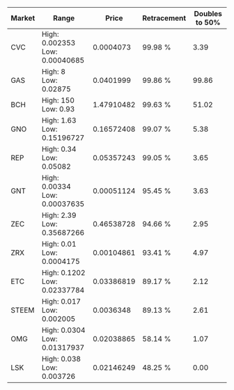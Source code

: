 | Market | Range | Price| Retracement | Doubles to 50% |
| --- | --- | --- | --- | --- |
| CVC | High: 0.002353<br />Low: 0.00040685 | 0.0004073 | 99.98 % | 3.39 |
| GAS | High: 8<br />Low: 0.02875 | 0.0401999 | 99.86 % | 99.86 |
| BCH | High: 150<br />Low: 0.93 | 1.47910482 | 99.63 % | 51.02 |
| GNO | High: 1.63<br />Low: 0.15196727 | 0.16572408 | 99.07 % | 5.38 |
| REP | High: 0.34<br />Low: 0.05082 | 0.05357243 | 99.05 % | 3.65 |
| GNT | High: 0.00334<br />Low: 0.00037635 | 0.00051124 | 95.45 % | 3.63 |
| ZEC | High: 2.39<br />Low: 0.35687266 | 0.46538728 | 94.66 % | 2.95 |
| ZRX | High: 0.01<br />Low: 0.0004175 | 0.00104861 | 93.41 % | 4.97 |
| ETC | High: 0.1202<br />Low: 0.02337784 | 0.03386819 | 89.17 % | 2.12 |
| STEEM | High: 0.017<br />Low: 0.002005 | 0.0036348 | 89.13 % | 2.61 |
| OMG | High: 0.0304<br />Low: 0.01317937 | 0.02038865 | 58.14 % | 1.07 |
| LSK | High: 0.038<br />Low: 0.003726 | 0.02146249 | 48.25 % | 0.00 |
